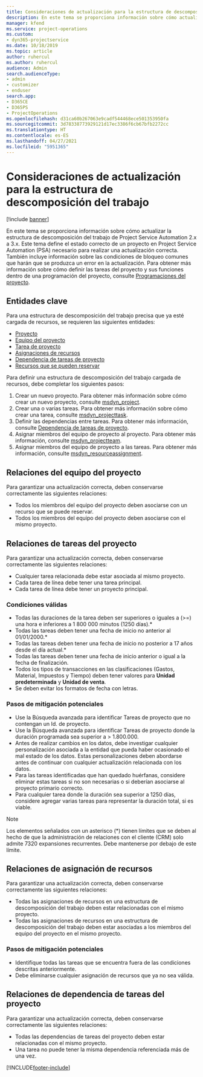 ```yaml
---
title: Consideraciones de actualización para la estructura de descomposición del trabajo
description: En este tema se proporciona información sobre cómo actualizar la estructura de descomposición del trabajo de Project Service Automation 2.x a 3.x.
manager: kfend
ms.service: project-operations
ms.custom:
- dyn365-projectservice
ms.date: 10/18/2019
ms.topic: article
author: ruhercul
ms.author: ruhercul
audience: Admin
search.audienceType:
- admin
- customizer
- enduser
search.app:
- D365CE
- D365PS
- ProjectOperations
ms.openlocfilehash: d31ca60b267063e9cadf544468ece501353950fa
ms.sourcegitcommit: 3d78338773929121d17ec3386f6cb67bfb2272cc
ms.translationtype: HT
ms.contentlocale: es-ES
ms.lasthandoff: 04/27/2021
ms.locfileid: "5951365"
---
```

# <a name="upgrade-considerations-for-the-work-breakdown-structure"></a>Consideraciones de actualización para la estructura de descomposición del trabajo

[!include [banner](../includes/psa-now-project-operations.md)]

En este tema se proporciona información sobre cómo actualizar la estructura de descomposición del trabajo de Project Service Automation 2.x a 3.x. Este tema define el estado correcto de un proyecto en Project Service Automation (PSA) necesario para realizar una actualización correcta. También incluye información sobre las condiciones de bloqueo comunes que harán que se produzca un error en la actualización. Para obtener más información sobre cómo definir las tareas del proyecto y sus funciones dentro de una programación del proyecto, consulte [Programaciones del proyecto](project-creating.md).

## <a name="key-entities"></a>Entidades clave
Para una estructura de descomposición del trabajo precisa que ya esté cargada de recursos, se requieren las siguientes entidades:

- [Proyecto](/dynamics365/customerengagement/on-premises/developer/entities/msdyn_project)
- [Equipo del proyecto](/dynamics365/customerengagement/on-premises/developer/entities/msdyn_projectteam)
- [Tarea de proyecto](/dynamics365/customerengagement/on-premises/developer/entities/msdyn_projecttask)
- [Asignaciones de recursos](/dynamics365/customerengagement/on-premises/developer/entities/msdyn_resourceassignment)
- [Dependencia de tareas de proyecto](/dynamics365/customerengagement/on-premises/developer/entities/msdyn_projecttaskdependency)
- [Recursos que se pueden reservar](/dynamics365/customerengagement/on-premises/developer/entities/bookableresource)

Para definir una estructura de descomposición del trabajo cargada de recursos, debe completar los siguientes pasos:

1. Crear un nuevo proyecto. Para obtener más información sobre cómo crear un nuevo proyecto, consulte [msdyn_project](/dynamics365/customerengagement/on-premises/developer/entities/msdyn_project).
2. Crear una o varias tareas. Para obtener más información sobre cómo crear una tarea, consulte [msdyn_projecttask](/dynamics365/customerengagement/on-premises/developer/entities/msdyn_projecttask).
3. Definir las dependencias entre tareas. Para obtener más información, consulte [Dependencia de tareas de proyecto](/dynamics365/customerengagement/on-premises/developer/entities/msdyn_projecttaskdependency).
4. Asignar miembros del equipo de proyecto al proyecto. Para obtener más información, consulte [msdyn_projectteam](/dynamics365/customerengagement/on-premises/developer/entities/msdyn_projectteam).
5. Asignar miembros del equipo de proyecto a las tareas. Para obtener más información, consulte [msdyn_resourceassignment](/dynamics365/customerengagement/on-premises/developer/entities/msdyn_resourceassignment).

## <a name="project-team-relationships"></a>Relaciones del equipo del proyecto

Para garantizar una actualización correcta, deben conservarse correctamente las siguientes relaciones:
- Todos los miembros del equipo del proyecto deben asociarse con un recurso que se puede reservar.
- Todos los miembros del equipo del proyecto deben asociarse con el mismo proyecto. 

## <a name="project-task-relationships"></a>Relaciones de tareas del proyecto
Para garantizar una actualización correcta, deben conservarse correctamente las siguientes relaciones:

- Cualquier tarea relacionada debe estar asociada al mismo proyecto.
- Cada tarea de línea debe tener una tarea principal.
- Cada tarea de línea debe tener un proyecto principal.

### <a name="valid-conditions"></a>Condiciones válidas

- Todas las duraciones de la tarea deben ser superiores o iguales a (>=) una hora e inferiores a 1 800 000 minutos (1250 días).*
- Todas las tareas deben tener una fecha de inicio no anterior al 01/01/2000.*
- Todas las tareas deben tener una fecha de inicio no posterior a 17 años desde el día actual.*
- Todas las tareas deben tener una fecha de inicio anterior o igual a la fecha de finalización.
- Todos los tipos de transacciones en las clasificaciones (Gastos, Material, Impuestos y Tiempo) deben tener valores para **Unidad predeterminada** y **Unidad de venta**.
- Se deben evitar los formatos de fecha con letras.

### <a name="potential-mitigation-steps"></a>Pasos de mitigación potenciales
- Use la Búsqueda avanzada para identificar Tareas de proyecto que no contengan un Id. de proyecto.
- Use la Búsqueda avanzada para identificar Tareas de proyecto donde la duración programada sea superior a > 1.800.000.
- Antes de realizar cambios en los datos, debe investigar cualquier personalización asociada a la entidad que pueda haber ocasionado el mal estado de los datos. Estas personalizaciones deben abordarse antes de continuar con cualquier actualización relacionada con los datos.
- Para las tareas identificadas que han quedado huérfanas, considere eliminar estas tareas si no son necesarias o si deberían asociarse al proyecto primario correcto.
- Para cualquier tarea donde la duración sea superior a 1250 días, considere agregar varias tareas para representar la duración total, si es viable.

> [!NOTE]
> Los elementos señalados con un asterisco (\*) tienen límites que se deben al hecho de que la administración de relaciones con el cliente (CRM) solo admite 7320 expansiones recurrentes. Debe mantenerse por debajo de este límite.

## <a name="resource-assignment-relationships"></a>Relaciones de asignación de recursos
Para garantizar una actualización correcta, deben conservarse correctamente las siguientes relaciones:

- Todas las asignaciones de recursos en una estructura de descomposición del trabajo deben estar relacionadas con el mismo proyecto.
- Todas las asignaciones de recursos en una estructura de descomposición del trabajo deben estar asociadas a los miembros del equipo del proyecto en el mismo proyecto.

### <a name="potential-mitigation-steps"></a>Pasos de mitigación potenciales
- Identifique todas las tareas que se encuentra fuera de las condiciones descritas anteriormente.  
- Debe eliminarse cualquier asignación de recursos que ya no sea válida.

## <a name="project-task-dependency-relationships"></a>Relaciones de dependencia de tareas del proyecto
Para garantizar una actualización correcta, deben conservarse correctamente las siguientes relaciones:

- Todas las dependencias de tareas del proyecto deben estar relacionadas con el mismo proyecto.
- Una tarea no puede tener la misma dependencia referenciada más de una vez.


[!INCLUDE[footer-include](../includes/footer-banner.md)]